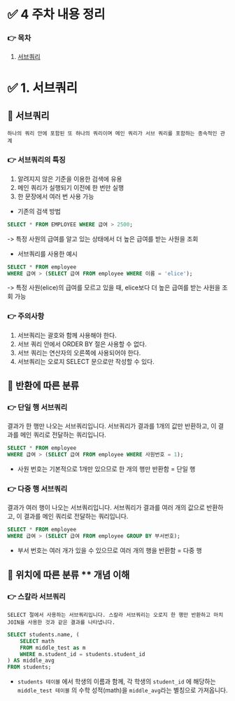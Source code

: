# ✅ 4 주차 내용 정리

### 👉 목차
1. [서브쿼리](#1-서브쿼리)

# ✅ 1. 서브쿼리


## 📌 서브쿼리
```
하나의 쿼리 안에 포함된 또 하나의 쿼리이며 메인 쿼리가 서브 쿼리를 포함하는 종속적인 관계
```


### 👉 서브쿼리의 특징
1. 알려지지 않은 기준을 이용한 검색에 유용
2. 메인 쿼리가 실행되기 이전에 한 번만 실행
3. 한 문장에서 여러 번 사용 가능

- 기존의 검색 방법
```sql
SELECT * FROM EMPLOYEE WHERE 급여 > 2500;
```
-> 특정 사원의 급여를 알고 있는 상태에서 더 높은 급여를 받는 사원을 조회


- 서브쿼리를 사용한 예시
```sql
SELECT * FROM employee
WHERE 급여 > (SELECT 급여 FROM employee WHERE 이름 = 'elice');
```
-> 특정 사원(elice)의 급여를 모르고 있을 때, elice보다 더 높은 급여를 받는 사원을 조회 가능


### 👉 주의사항
1. 서브쿼리는 괄호와 함께 사용해야 한다.
2. 서브 쿼리 안에서 ORDER BY 절은 사용할 수 없다.
3. 서브 쿼리는 연산자의 오른쪽에 사용되어야 한다.
4. 서브쿼리는 오로지 SELECT 문으로만 작성할 수 있다.




## 📌 반환에 따른 분류
### 👉 단일 행 서브쿼리
결과가 한 행만 나오는 서브쿼리입니다. 서브쿼리가 결과를 1개의 값만 반환하고, 이 결과를 메인 쿼리로 전달하는 쿼리입니다.

```SQL
SELECT * FROM employee
WHERE 급여 > (SELECT 급여 FROM employee WHERE 사원번호 = 1);
```
- 사원 번호는 기본적으로 1개만 있으므로 한 개의 행만 반환함 = 단일 행


### 👉 다중 행 서브쿼리
결과가 여러 행이 나오는 서브쿼리입니다. 서브쿼리가 결과를 여러 개의 값으로 반환하고, 이 결과를 메인 쿼리로 전달하는 쿼리입니다.

```SQL
SELECT * FROM employee
WHERE 급여 > (SELECT 급여 FROM employee GROUP BY 부서번호);
```
- 부서 번호는 여러 개가 있을 수 있으므로 여러 개의 행을 반환함 = 다중 행



## 📌 위치에 따른 분류 ** 개념 이해
### 👉 스칼라 서브쿼리
```
SELECT 절에서 사용하는 서브쿼리입니다. 스칼라 서브쿼리는 오로지 한 행만 반환하고 마치 JOIN을 사용한 것과 같은 결과를 나타냅니다.
```

```sql
SELECT students.name, (
    SELECT math
    FROM middle_test as m
    WHERE m.student_id = students.student_id
) AS middle_avg
FROM students;
```

- `students 테이블` 에서 학생의 이름과 함께, 각 학생의 `student_id` 에 해당하는 `middle_test 테이블` 의 수학 성적(math)을 `middle_avg`라는 별칭으로 가져옵니다.
